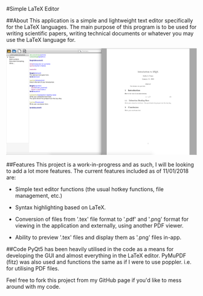 #Simple LaTeX Editor

##About
This application is a simple and lightweight text editor specifically for the LaTeX languages.
The main purpose of this program is to be used for writing scientific papers, writing technical documents or whatever you may use the LaTeX language for.

![Alt text](./assets/editor-screenshot-11_01_18.png?raw=true "Basic screenshot")

##Features
This project is a work-in-progress and as such, I will be looking to add a lot more features. The current features included as of 11/01/2018 are:

- Simple text editor functions (the usual hotkey functions, file management, etc.)

- Syntax highlighting based on LaTeX.

- Conversion of files from '.tex' file format to '.pdf' and '.png' format for viewing in the application and externally, using another PDF viewer.

- Ability to preview '.tex' files and display them as '.png' files in-app.

##Code
PyQt5 has been heavily utilised in the code as a means for developing the GUI and almost everything in the LaTeX editor.
PyMuPDF (fitz) was also used and functions the same as if I were to use poppler. i.e. for utilising PDF files.

Feel free to fork this project from my GitHub page if you'd like to mess around with my code.